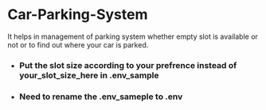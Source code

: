 # Car-Parking-System
It helps in management of parking system whether empty slot is available or not or to find out where your car is parked.

- ### Put the slot size according to your prefrence instead of your_slot_size_here in .env_sample
- ### Need to rename the .env_sameple to .env